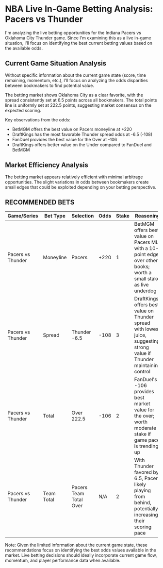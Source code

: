 # NBA Live In-Game Betting Analysis: Pacers vs Thunder

I'm analyzing the live betting opportunities for the Indiana Pacers vs Oklahoma City Thunder game. Since I'm examining this as a live in-game situation, I'll focus on identifying the best current betting values based on the available odds.

## Current Game Situation Analysis

Without specific information about the current game state (score, time remaining, momentum, etc.), I'll focus on analyzing the odds disparities between bookmakers to find potential value.

The betting market shows Oklahoma City as a clear favorite, with the spread consistently set at 6.5 points across all bookmakers. The total points line is uniformly set at 222.5 points, suggesting market consensus on the expected scoring.

Key observations from the odds:
- BetMGM offers the best value on Pacers moneyline at +220
- DraftKings has the most favorable Thunder spread odds at -6.5 (-108)
- FanDuel provides the best value for the Over at -106
- DraftKings offers better value on the Under compared to FanDuel and BetMGM

## Market Efficiency Analysis

The betting market appears relatively efficient with minimal arbitrage opportunities. The slight variations in odds between bookmakers create small edges that could be exploited depending on your betting perspective.

## RECOMMENDED BETS

| Game/Series | Bet Type | Selection | Odds | Stake | Reasoning |
|-------------|----------|-----------|------|-------|-----------|
| Pacers vs Thunder | Moneyline | Pacers | +220 | 1 | BetMGM offers best value on Pacers ML with a 10-point edge over other books; worth a small stake as live underdog |
| Pacers vs Thunder | Spread | Thunder -6.5 | -108 | 3 | DraftKings offers best value on Thunder spread with lowest juice, suggesting strong value if Thunder maintaining control |
| Pacers vs Thunder | Total | Over 222.5 | -106 | 2 | FanDuel's -106 provides best market value for the over; worth moderate stake if game pace is trending up |
| Pacers vs Thunder | Team Total | Pacers Team Total Over | N/A | 2 | With Thunder favored by 6.5, Pacers likely playing from behind, potentially increasing their scoring pace |

Note: Given the limited information about the current game state, these recommendations focus on identifying the best odds values available in the market. Live betting decisions should ideally incorporate current game flow, momentum, and player performance data when available.